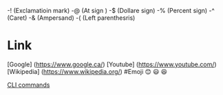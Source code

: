 -!  (Exclamatioin mark)
-@  (At sign )
-$  (Dollare sign)
-%  (Percent sign)
-^  (Caret)
-&  (Ampersand)
-(  (Left parenthesris)
 # Link 
 [Google]  (https://www.google.ca/)
 [Youtube]  (https://www.youtube.com/)
 [Wikipedia]  (https://www.wikipedia.org/)
 #Emoji
 😊 
 😃
 😆

[CLI commands](Docs/Cli.md)
